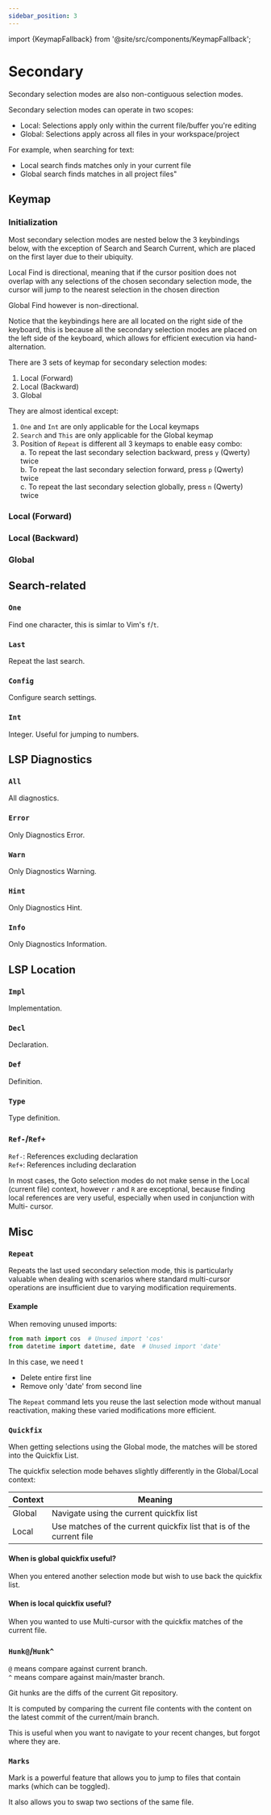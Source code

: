 ```yaml
---
sidebar_position: 3
---
```


import {KeymapFallback} from '@site/src/components/KeymapFallback';

# Secondary

Secondary selection modes are also non-contiguous selection modes.

Secondary selection modes can operate in two scopes:

- Local: Selections apply only within the current file/buffer you're editing
- Global: Selections apply across all files in your workspace/project

For example, when searching for text:

- Local search finds matches only in your current file
- Global search finds matches in all project files"

## Keymap

### Initialization

Most secondary selection modes are nested below the 3 keybindings below,
with the exception of Search and Search Current, which are placed on the
first layer due to their ubiquity.

<KeymapFallback filename="Secondary Selection Modes Init"/>

Local Find is directional, meaning that if the cursor position does not overlap
with any selections of the chosen secondary selection mode, the cursor will
jump to the nearest selection in the chosen direction

Global Find however is non-directional.

Notice that the keybindings here are all located on the right side of the keyboard,
this is because all the secondary selection modes are placed on the left side of the
keyboard, which allows for efficient execution via hand-alternation.

There are 3 sets of keymap for secondary selection modes:

1. Local (Forward)
2. Local (Backward)
3. Global

They are almost identical except:

1. `One` and `Int` are only applicable for the Local keymaps
2. `Search` and `This` are only applicable for the Global keymap
3. Position of `Repeat` is different all 3 keymaps to enable easy combo:  
   a. To repeat the last secondary selection backward, press `y` (Qwerty) twice  
   b. To repeat the last secondary selection forward, press `p` (Qwerty) twice  
   c. To repeat the last secondary selection globally, press `n` (Qwerty) twice

### Local (Forward)

<KeymapFallback filename="Secondary Selection Modes (Local Forward)"/>

### Local (Backward)

<KeymapFallback filename="Secondary Selection Modes (Local Backward)"/>

### Global

<KeymapFallback filename="Secondary Selection Modes (Global)"/>

## Search-related

### `One`

Find one character, this is simlar to Vim's `f`/`t`.

### `Last`

Repeat the last search.

### `Config`

Configure search settings.

### `Int`

Integer. Useful for jumping to numbers.

## LSP Diagnostics

### `All`

All diagnostics.

### `Error`

Only Diagnostics Error.

### `Warn`

Only Diagnostics Warning.

### `Hint`

Only Diagnostics Hint.

### `Info`

Only Diagnostics Information.

## LSP Location

### `Impl`

Implementation.

### `Decl`

Declaration.

### `Def`

Definition.

### `Type`

Type definition.

### `Ref-`/`Ref+`

`Ref-`: References excluding declaration  
`Ref+`: References including declaration

In most cases, the Goto selection modes do not make sense in the Local (current
file) context, however `r` and `R` are exceptional, because finding local
references are very useful, especially when used in conjunction with Multi-
cursor.

## Misc

### `Repeat`

Repeats the last used secondary selection mode, this is particularly valuable when dealing with scenarios where standard multi-cursor operations are insufficient due to varying modification requirements.

#### Example

When removing unused imports:

```python
from math import cos  # Unused import 'cos'
from datetime import datetime, date  # Unused import 'date'
```

In this case, we need t

- Delete entire first line
- Remove only 'date' from second line

The `Repeat` command lets you reuse the last selection mode without manual reactivation, making these varied modifications more efficient.

### `Quickfix`

When getting selections using the Global mode, the matches will be stored into
the Quickfix List.

The quickfix selection mode behaves slightly differently in the Global/Local context:

| Context | Meaning                                                              |
| ------- | -------------------------------------------------------------------- |
| Global  | Navigate using the current quickfix list                             |
| Local   | Use matches of the current quickfix list that is of the current file |

#### When is global quickfix useful?

When you entered another selection mode but wish to use back the quickfix list.

#### When is local quickfix useful?

When you wanted to use Multi-cursor with the quickfix matches of the current file.

### `Hunk@`/`Hunk^`

`@` means compare against current branch.  
`^` means compare against main/master branch.

Git hunks are the diffs of the current Git repository.

It is computed by comparing the current file contents with the content on the latest commit of the current/main branch.

This is useful when you want to navigate to your recent changes, but forgot where they are.

### `Marks`

Mark is a powerful feature that allows you to jump to files that contain marks (which can be toggled).

It also allows you to swap two sections of the same file.
